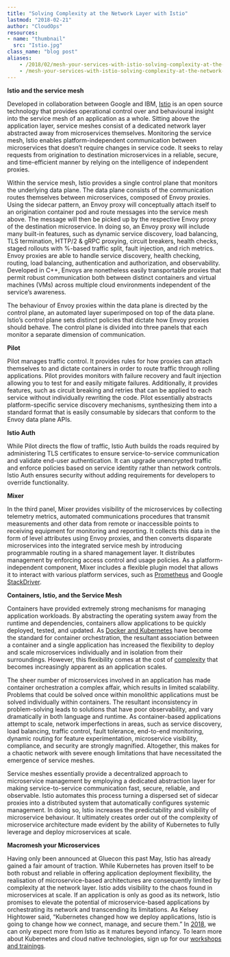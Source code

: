```yaml
---
title: "Solving Complexity at the Network Layer with Istio"
lastmod: "2018-02-21"
author: "CloudOps"
resources:
- name: "thumbnail"
  src: "Istio.jpg"
class_name: "blog post"
aliases:
    - /2018/02/mesh-your-services-with-istio-solving-complexity-at-the-network-layer/
    - /mesh-your-services-with-istio-solving-complexity-at-the-network-layer/
---
```


<div class="post-content"><p><strong>Istio and the service mesh </strong></p><p>Developed in collaboration between Google and IBM, <a href="https://istio.io/" target="_blank">Istio</a> is an open source technology that provides operational control over and behavioural insight into the service mesh of an application as a whole. Sitting above the application layer, service meshes consist of a dedicated network layer abstracted away from microservices themselves. Monitoring the service mesh, Istio enables platform-independent communication between microservices that doesn’t require changes in service code. It seeks to relay requests from origination to destination microservices in a reliable, secure, and time-efficient manner by relying on the intelligence of independent proxies.</p><p>Within the service mesh, Istio provides a single control plane that monitors the underlying data plane. The data plane consists of the communication routes themselves between microservices, composed of Envoy proxies. Using the sidecar pattern, an Envoy proxy will conceptually attach itself to an origination container pod and route messages into the service mesh above. The message will then be picked up by the respective Envoy proxy of the destination microservice. In doing so, an Envoy proxy will include many built-in features, such as dynamic service discovery, load balancing, TLS termination, HTTP/2 &amp; gRPC proxying, circuit breakers, health checks, staged rollouts with %-based traffic split, fault injection, and rich metrics. Envoy proxies are able to handle service discovery, health checking, routing, load balancing, authentication and authorization, and observability. Developed in C++, Envoys are nonetheless easily transportable proxies that permit robust communication both between distinct containers and virtual machines (VMs) across multiple cloud environments independent of the service’s awareness.</p><p>The behaviour of Envoy proxies within the data plane is directed by the control plane, an automated layer superimposed on top of the data plane. Istio’s control plane sets distinct policies that dictate how Envoy proxies should behave. The control plane is divided into three panels that each monitor a separate dimension of communication.</p><p><strong>Pilot</strong></p><p>Pilot manages traffic control. It provides rules for how proxies can attach themselves to and dictate containers in order to route traffic through rolling applications. Pilot provides monitors with failure recovery and fault injection allowing you to test for and easily mitigate failures. Additionally, it provides features, such as circuit breaking and retries that can be applied to each service without individually rewriting the code. Pilot essentially abstracts platform-specific service discovery mechanisms, synthesizing them into a standard format that is easily consumable by sidecars that conform to the Envoy data plane APIs.</p><p><strong>Istio Auth</strong></p><p>While Pilot directs the flow of traffic, Istio Auth builds the roads required by administering TLS certificates to ensure service-to-service communication and validate end-user authentication. It can upgrade unencrypted traffic and enforce policies based on service identity rather than network controls. Istio Auth ensures security without adding requirements for developers to override functionality.</p><p><strong>Mixer</strong></p><p>In the third panel, Mixer provides visibility of the microservices by collecting telemetry metrics, automated communications procedures that transmit measurements and other data from remote or inaccessible points to receiving equipment for monitoring and reporting. It collects this data in the form of level attributes using Envoy proxies, and then converts disparate microservices into the integrated service mesh by introducing programmable routing in a shared management layer. It distributes management by enforcing access control and usage policies. As a platform-independent component, Mixer includes a flexible plugin model that allows it to interact with various platform services, such as <a href="https://prometheus.io/" target="_blank">Prometheus</a> and Google <a href="https://cloud.google.com/stackdriver/" target="_blank">StackDriver</a>.</p><p><strong>Containers, Istio, and the Service Mesh</strong></p><p>Containers have provided extremely strong mechanisms for managing application workloads. By abstracting the operating system away from the runtime and dependencies, containers allow applications to be quickly deployed, tested, and updated. As <a href="https://www.cloudops.com/2017/07/docker-and-kubernetes-what-is-the-value-of-containerization/">Docker and Kubernetes</a> have become the standard for container orchestration, the resultant association between a container and a single application has increased the flexibility to deploy and scale microservices individually and in isolation from their surroundings. However, this flexibility comes at the cost of <a href="https://www.cloudops.com/2018/01/lost-at-sea-navigating-the-complexities-of-kubernetes/" target="_blank">complexity</a> that becomes increasingly apparent as an application scales.</p><p>The sheer number of microservices involved in an application has made container orchestration a complex affair, which results in limited scalability. Problems that could be solved once within monolithic applications must be solved individually within containers. The resultant inconsistency in problem-solving leads to solutions that have poor observability, and vary dramatically in both language and runtime. As container-based applications attempt to scale, network imperfections in areas, such as service discovery, load balancing, traffic control, fault tolerance, end-to-end monitoring, dynamic routing for feature experimentation, microservice visibility, compliance, and security are strongly magnified. Altogether, this makes for a chaotic network with severe enough limitations that have necessitated the emergence of service meshes.</p><p>Service meshes essentially provide a decentralized approach to microservice management by employing a dedicated abstraction layer for making service-to-service communication fast, secure, reliable, and observable. Istio automates this process turning a dispersed set of sidecar proxies into a distributed system that automatically configures systemic management. In doing so, Istio increases the predictability and visibility of microservice behaviour. It ultimately creates order out of the complexity of microservice architecture made evident by the ability of Kubernetes to fully leverage and deploy microservices at scale.</p><p><strong>Macromesh your Microservices</strong></p><p>Having only been announced at Gluecon this past May, Istio has already gained a fair amount of traction. While Kubernetes has proven itself to be both robust and reliable in offering application deployment flexibility, the realisation of microservice-based architectures are consequently limited by complexity at the network layer. Istio adds visibility to the chaos found in microservices at scale. If an application is only as good as its network, Istio promises to elevate the potential of microservice-based applications by orchestrating its network and transcending its limitations. As Kelsey Hightower said, “Kubernetes changed how we deploy applications, Istio is going to change how we connect, manage, and secure them.” In <a href="https://www.cloudops.com/2018/02/setting-the-stage-for-2018/" target="_blank">2018</a>, we can only expect more from Istio as it matures beyond infancy. To learn more about Kubernetes and cloud native technologies, sign up for our <a href="/workshops" target="_blank">workshops and trainings</a>.</p></div>